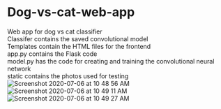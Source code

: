 # Dog-vs-cat-web-app
Web app for dog vs cat classifier\
Classifer contains the saved convolutional model\
Templates contain the HTML files for the frontend\
app.py contains the Flask code\
model.py has the code for creating and training the convolutional neural network\
static contains the photos used for testing
![Screenshot 2020-07-06 at 10 48 56 AM](https://user-images.githubusercontent.com/56148821/86558527-3e922500-bf77-11ea-9f74-d065e0243f1d.png)
![Screenshot 2020-07-06 at 10 49 11 AM](https://user-images.githubusercontent.com/56148821/86558591-71d4b400-bf77-11ea-9d8d-f94c32c64a16.png)
![Screenshot 2020-07-06 at 10 49 27 AM](https://user-images.githubusercontent.com/56148821/86558603-78fbc200-bf77-11ea-9527-da9c62d0e220.png)

